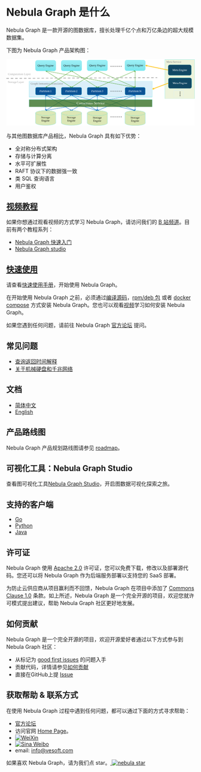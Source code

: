 # Nebula Graph 是什么

Nebula Graph 是一款开源的图数据库，擅长处理千亿个点和万亿条边的超大规模数据集。

下图为 Nebula Graph 产品架构图：

![image](figs/ng-ug-005.png)

与其他图数据库产品相比，Nebula Graph 具有如下优势：

* 全对称分布式架构
* 存储与计算分离
* 水平可扩展性
* RAFT 协议下的数据强一致
* 类 SQL 查询语言
* 用户鉴权

## [视频教程](https://space.bilibili.com/472621355)

如果你想通过观看视频的方式学习 Nebula Graph，请访问我们的 [B 站频道](https://space.bilibili.com/472621355)。目前有两个教程系列：

* [Nebula Graph 快速入门](https://space.bilibili.com/472621355/channel/detail?cid=86880)
* [Nebula Graph studio](https://space.bilibili.com/472621355/channel/detail?cid=121139)

## [快速使用](manual-CN/1.overview/2.quick-start/1.get-started.md)

请查看[快速使用手册](manual-CN/1.overview/2.quick-start/1.get-started.md)，开始使用 Nebula Graph。

在开始使用 Nebula Graph 之前，必须通过[编译源码](manual-CN/3.build-develop-and-administration/1.build/1.build-source-code.md)，[rpm/deb 包](manual-CN/3.build-develop-and-administration/2.install/1.install-with-rpm-deb.md) 或者 [docker compose](https://github.com/vesoft-inc/nebula-docker-compose/blob/master/README_zh-CN.md) 方式安装 Nebula Graph。您也可以观看[视频](https://space.bilibili.com/472621355)学习如何安装 Nebula Graph。

如果您遇到任何问题，请前往 Nebula Graph [官方论坛](https://discuss.nebula-graph.com.cn) 提问。

## 常见问题

* [查询返回时间解释](manual-CN/1.overview/2.quick-start/2.FAQ.md)
* [关于机械硬盘和千兆网络](https://docs.nebula-graph.com.cn/manual-CN/3.build-develop-and-administration/3.configurations/0.system-requirement/#_7)

## 文档

* [简体中文](https://docs.nebula-graph.com.cn/)
* [English](https://docs.nebula-graph.io/)

## 产品路线图

Nebula Graph 产品规划路线图请参见 [roadmap](https://github.com/vesoft-inc/nebula/wiki/Nebula-Graph-Roadmap-2020)。

## 可视化工具：Nebula Graph Studio

查看图可视化工具[Nebula Graph Studio](https://github.com/vesoft-inc/nebula-web-docker)，开启图数据可视化探索之旅。

## 支持的客户端

* [Go](https://github.com/vesoft-inc/nebula-go)
* [Python](https://github.com/vesoft-inc/nebula-python)
* [Java](https://github.com/vesoft-inc/nebula-java)

## 许可证

Nebula Graph 使用 [Apache 2.0](https://www.apache.org/licenses/LICENSE-2.0) 许可证，您可以免费下载，修改以及部署源代码。您还可以将 Nebula Graph 作为后端服务部署以支持您的 SaaS 部署。

为防止云供应商从项目赢利而不回馈，Nebula Graph 在项目中添加了 [Commons Clause 1.0](https://commonsclause.com/) 条款。如上所述，Nebula Graph 是一个完全开源的项目，欢迎您就许可模式提出建议，帮助 Nebula Graph 社区更好地发展。

## 如何贡献

Nebula Graph 是一个完全开源的项目，欢迎开源爱好者通过以下方式参与到 Nebula Graph 社区：

* 从标记为 [good first issues](https://github.com/vesoft-inc/nebula/issues?q=is%3Aissue+is%3Aopen+label%3A%22good+first+issue%22) 的问题入手
* 贡献代码，详情请参见[如何贡献](manual-CN/4.contributions/how-to-contribute.md)
* 直接在GitHub上提 [Issue](https://github.com/vesoft-inc/nebula/issues)

## 获取帮助 & 联系方式

在使用 Nebula Graph 过程中遇到任何问题，都可以通过下面的方式寻求帮助：

* [官方论坛](https://discuss.nebula-graph.com.cn/)
* 访问官网 [Home Page](http://nebula-graph.io/)。
* [![WeiXin](https://img.shields.io/badge/WeChat-%E5%BE%AE%E4%BF%A1-brightgreen)](https://user-images.githubusercontent.com/38887077/67449282-4362b300-f64c-11e9-878f-7efc373e5e55.jpg)
* [![Sina Weibo](https://img.shields.io/badge/Weibo-%E5%BE%AE%E5%8D%9A-red)](https://weibo.com/p/1006067122684542/home?from=page_100606&mod=TAB#place)
* email: info@vesoft.com

如果喜欢 Nebula Graph，请为我们点 star。<a href="https://githubbadges.com/star.svg?user=vesoft-inc&repo=nebula&style=default">
    <img src="https://githubbadges.com/star.svg?user=vesoft-inc&repo=nebula&style=default" alt="nebula star"/>
  </a>
